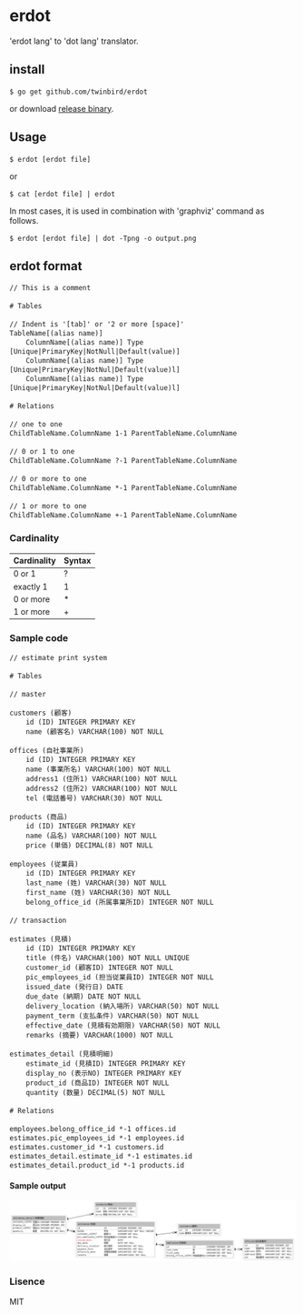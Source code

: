 # erdot

'erdot lang' to 'dot lang' translator.

## install

```console
$ go get github.com/twinbird/erdot
```

or download [release binary](https://github.com/twinbird/erdot/releases).

## Usage

```console
$ erdot [erdot file]
```

or

```console
$ cat [erdot file] | erdot
```

In most cases, it is used in combination with 'graphviz' command as follows.

```console
$ erdot [erdot file] | dot -Tpng -o output.png
```

## erdot format

```
// This is a comment

# Tables

// Indent is '[tab]' or '2 or more [space]'
TableName[(alias name)]
	ColumnName[(alias name)] Type [Unique|PrimaryKey|NotNull|Default(value)]
	ColumnName[(alias name)] Type [Unique|PrimaryKey|NotNul|Default(value)l]
	ColumnName[(alias name)] Type [Unique|PrimaryKey|NotNul|Default(value)l]

# Relations

// one to one
ChildTableName.ColumnName 1-1 ParentTableName.ColumnName 

// 0 or 1 to one
ChildTableName.ColumnName ?-1 ParentTableName.ColumnName 

// 0 or more to one
ChildTableName.ColumnName *-1 ParentTableName.ColumnName 

// 1 or more to one
ChildTableName.ColumnName +-1 ParentTableName.ColumnName 
```

### Cardinality

| Cardinality   | Syntax   |
| ------------- | -------- |
| 0 or 1        | ?        |
| exactly 1     | 1        |
| 0 or more     | *        |
| 1 or more     | +        |

### Sample code

```console
// estimate print system

# Tables

// master

customers (顧客)
	id (ID) INTEGER PRIMARY KEY
	name (顧客名) VARCHAR(100) NOT NULL

offices (自社事業所)
	id (ID) INTEGER PRIMARY KEY
	name (事業所名) VARCHAR(100) NOT NULL
	address1 (住所1) VARCHAR(100) NOT NULL
	address2 (住所2) VARCHAR(100) NOT NULL
	tel (電話番号) VARCHAR(30) NOT NULL

products (商品)
	id (ID) INTEGER PRIMARY KEY
	name (品名) VARCHAR(100) NOT NULL
	price (単価) DECIMAL(8) NOT NULL

employees (従業員)
	id (ID) INTEGER PRIMARY KEY
	last_name (姓) VARCHAR(30) NOT NULL
	first_name (姓) VARCHAR(30) NOT NULL
	belong_office_id (所属事業所ID) INTEGER NOT NULL

// transaction

estimates (見積)
	id (ID) INTEGER PRIMARY KEY
	title (件名) VARCHAR(100) NOT NULL UNIQUE
	customer_id (顧客ID) INTEGER NOT NULL
	pic_employees_id (担当従業員ID) INTEGER NOT NULL
	issued_date (発行日) DATE 
	due_date (納期) DATE NOT NULL
	delivery_location (納入場所) VARCHAR(50) NOT NULL
	payment_term (支払条件) VARCHAR(50) NOT NULL
	effective_date (見積有効期限) VARCHAR(50) NOT NULL
	remarks (摘要) VARCHAR(1000) NOT NULL

estimates_detail (見積明細)
	estimate_id (見積ID) INTEGER PRIMARY KEY
	display_no (表示NO) INTEGER PRIMARY KEY
	product_id (商品ID) INTEGER NOT NULL
	quantity (数量) DECIMAL(5) NOT NULL

# Relations

employees.belong_office_id *-1 offices.id
estimates.pic_employees_id *-1 employees.id
estimates.customer_id *-1 customers.id
estimates_detail.estimate_id *-1 estimates.id
estimates_detail.product_id *-1 products.id
```

#### Sample output

![Sample ER diagram](./sample/sample2.png)

### Lisence

MIT
